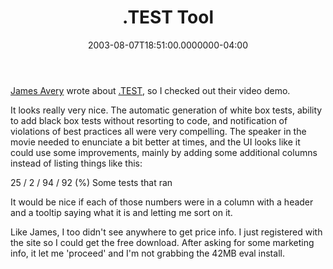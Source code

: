 ﻿---
title: .TEST Tool
date: "2003-08-07T18:51:00.0000000-04:00"
description: James Avery wrote about .TEST, so I checked out their video demo. It looks really very nice. The automatic generation of white-box tests, ability to add black-box tests without resorting to code, and notification of violations of best practices all were very compelling.
featuredImage: img/test-tool-featured.png
---

[James Avery](http://weblogs.asp.net/javery/posts/23100.aspx) wrote about [.TEST](http://www.parasoft.com/jsp/products/home.jsp?product=TestNet&itemId=137), so I checked out their video demo.

It looks really very nice. The automatic generation of white box tests, ability to add black box tests without resorting to code, and notification of violations of best practices all were very compelling. The speaker in the movie needed to enunciate a bit better at times, and the UI looks like it could use some improvements, mainly by adding some additional columns instead of listing things like this:

25 / 2 / 94 / 92 (%) Some tests that ran

It would be nice if each of those numbers were in a column with a header and a tooltip saying what it is and letting me sort on it.

Like James, I too didn't see anywhere to get price info. I just registered with the site so I could get the free download. After asking for some marketing info, it let me 'proceed' and I'm not grabbing the 42MB eval install.

